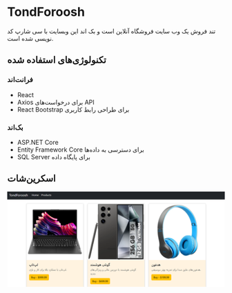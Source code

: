 # TondForoosh
تند فروش یک وب سایت فروشگاه آنلاین است و
بک اند این وبسایت با سی شارپ کد نویسی شده است.

## تکنولوژی‌های استفاده شده

### فرانت‌اند
- React
- Axios برای درخواست‌های API
- React Bootstrap برای طراحی رابط کاربری

### بک‌اند
- ASP.NET Core
- Entity Framework Core برای دسترسی به داده‌ها
- SQL Server برای پایگاه داده

## اسکرین‌شات
![Screenshot](Screenshot%202025-03-06%20010435.png)
